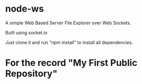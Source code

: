# node-ws

A simple Web Based Server File Explorer over Web Sockets.

Built using socket.io

Just clone it and run "npm install" to install all dependencies.

# For the record "My First Public Repository"
